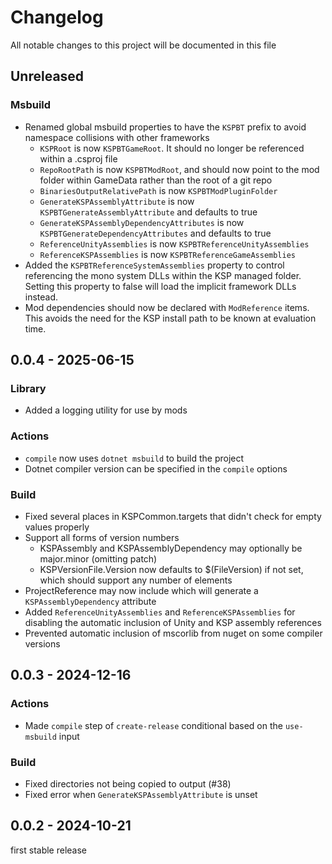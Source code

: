 # Changelog

All notable changes to this project will be documented in this file

## Unreleased

### Msbuild

- Renamed global msbuild properties to have the `KSPBT` prefix to avoid namespace collisions with other frameworks
  - `KSPRoot` is now `KSPBTGameRoot`. It should no longer be referenced within a .csproj file
  - `RepoRootPath` is now `KSPBTModRoot`, and should now point to the mod folder within GameData rather than the
    root of a git repo
  - `BinariesOutputRelativePath` is now `KSPBTModPluginFolder`
  - `GenerateKSPAssemblyAttribute` is now `KSPBTGenerateAssemblyAttribute` and defaults to true
  - `GenerateKSPAssemblyDependencyAttributes` is now `KSPBTGenerateDependencyAttributes` and defaults to true
  - `ReferenceUnityAssemblies` is now `KSPBTReferenceUnityAssemblies`
  - `ReferenceKSPAssemblies` is now `KSPBTReferenceGameAssemblies`
- Added the `KSPBTReferenceSystemAssemblies` property to control referencing the mono system DLLs within the KSP
  managed folder. Setting this property to false will load the implicit framework DLLs instead.
- Mod dependencies should now be declared with
  `ModReference` items. This avoids the need for the KSP install path to be known at evaluation time.


## 0.0.4 - 2025-06-15

### Library

* Added a logging utility for use by mods

### Actions

* `compile` now uses `dotnet msbuild` to build the project
* Dotnet compiler version can be specified in the `compile` options

### Build

* Fixed several places in KSPCommon.targets that didn't check for empty values properly
* Support all forms of version numbers
  * KSPAssembly and KSPAssemblyDependency may optionally be major.minor (omitting patch)
  * KSPVersionFile.Version now defaults to $(FileVersion) if not set, which should support any number of elements
* ProjectReference may now include <KSPAssemblyName> which will generate a `KSPAssemblyDependency` attribute
* Added `ReferenceUnityAssemblies` and `ReferenceKSPAssemblies` for disabling the automatic inclusion of Unity and KSP assembly references
* Prevented automatic inclusion of mscorlib from nuget on some compiler versions


## 0.0.3 - 2024-12-16

### Actions

- Made `compile` step of `create-release` conditional based on the `use-msbuild` input

### Build

- Fixed directories not being copied to output (#38)
- Fixed error when `GenerateKSPAssemblyAttribute` is unset


## 0.0.2 - 2024-10-21

first stable release